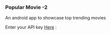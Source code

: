 ### Popular Movie -2 


An android app to showcase top trending movies

Enter your API key [Here](https://github.com/yask123/popular-movies-2/blob/master/app/src/main/java/com/example/yask/newmoviesexplorer/IMDB_Client.java#L14) : 
